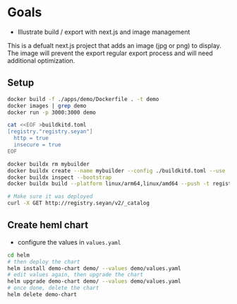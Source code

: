 # Goals
- Illustrate build / export with next.js and image management

This is a defualt next.js project that adds an image (jpg or png) to display.
The image will prevent the export regular export process and will need additional optimization.

## Setup

```bash
docker build -f ./apps/demo/Dockerfile . -t demo
docker images | grep demo
docker run -p 3000:3000 demo

cat <<EOF >buildkitd.toml
[registry."registry.seyan"]
  http = true
  insecure = true
EOF

docker buildx rm mybuilder
docker buildx create --name mybuilder --config ./buildkitd.toml --use
docker buildx inspect --bootstrap
docker buildx build --platform linux/arm64,linux/amd64 --push -t registry.seyan/demo -f ./apps/demo/Dockerfile .

# Make sure it was deployed
curl -X GET http://registry.seyan/v2/_catalog

```
## Create heml chart
- configure the values in `values.yaml`
```bash
cd helm
# then deploy the chart
helm install demo-chart demo/ --values demo/values.yaml
# edit values again, then upgrade the chart
helm upgrade demo-chart demo/ --values demo/values.yaml    
# once done, delete the chart
helm delete demo-chart
```
